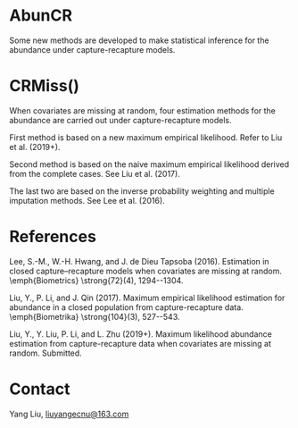 # AbunCR
Some new methods are developed to make statistical inference for the abundance under capture-recapture models.



# CRMiss()
When covariates are missing at random, four estimation methods for the abundance are carried out 
under capture-recapture models.

First method is based on a new maximum empirical likelihood.
Refer to Liu et al. (2019+).

Second method is based on the naive maximum empirical likelihood derived from the complete cases.
See Liu et al. (2017).

The last two are based on the inverse probability weighting and multiple imputation methods.
See Lee et al. (2016).

# References

Lee, S.-M., W.-H. Hwang, and J. de Dieu Tapsoba (2016). 
Estimation in closed capture–recapture models when covariates are missing at random. 
\emph{Biometrics} \strong{72}(4), 1294--1304.

Liu, Y., P. Li, and J. Qin (2017). 
Maximum empirical likelihood estimation for abundance in a closed
population from capture-recapture data. 
\emph{Biometrika} \strong{104}(3), 527--543.

Liu, Y., Y. Liu, P. Li, and L. Zhu (2019+).
Maximum likelihood abundance estimation from capture-recapture data when covariates are missing at random.
Submitted.

# Contact

Yang Liu, liuyangecnu@163.com
